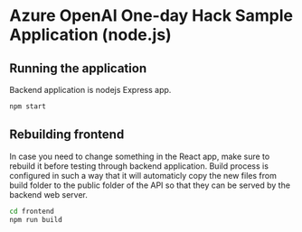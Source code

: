 # Azure OpenAI One-day Hack Sample Application (node.js)

## Running the application

Backend application is nodejs Express app.

```bash
npm start
```

## Rebuilding frontend

In case you need to change something in the React app, make sure to rebuild it before testing through backend application. Build process is configured in such a way that it will automaticly copy the new files from build folder to the public folder of the API so that they can be served by the backend web server.

```bash
cd frontend
npm run build
```